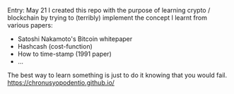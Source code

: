 Entry: May 21
I created this repo with the purpose of learning crypto / blockchain by trying to (terribly) implement the concept I learnt from various papers:
* Satoshi Nakamoto's Bitcoin whitepaper
* Hashcash (cost-function)
* How to time-stamp (1991 paper)
* ...

The best way to learn something is just to do it knowing that you would fail.
https://chronusyopodentio.github.io/
